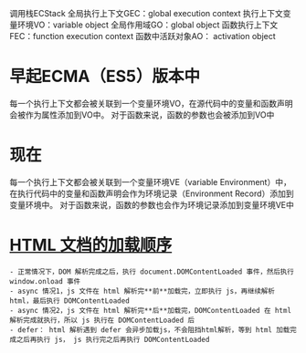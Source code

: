 调用栈ECStack
全局执行上下文GEC：global execution context
执行上下文变量环境VO：variable object
全局作用域GO：global object
函数执行上下文FEC：function execution context
函数中活跃对象AO： activation object
# 早起ECMA（ES5）版本中
每一个执行上下文都会被关联到一个变量环境VO，在源代码中的变量和函数声明会被作为属性添加到VO中。
对于函数来说，函数的参数也会被添加到VO中

# 现在
每一个执行上下文都会被关联到一个变量环境VE（variable Environment）中，在执行代码中的变量和函数声明会作为环境记录（Environment Record）添加到变量环境中。
对于函数来说，函数的参数也会作为环境记录添加到变量环境VE中

# [HTML 文档的加载顺序](https://blog.csdn.net/ZD717822023/article/details/103819329/)
    - 正常情况下，DOM 解析完成之后，执行 document.DOMContentLoaded 事件，然后执行 window.onload 事件
    - async 情况1，js 文件在 html 解析完**前**加载完，立即执行 js，再继续解析 html，最后执行 DOMContentLoaded
    - async 情况2，js 文件在 html 解析完**后**加载完，DOMContentLoaded 在 html 解析完成就执行，所以 js 执行在 DOMContentLoaded 后
    - defer： html 解析遇到 defer 会异步加载js，不会阻挡html解析，等到 html 加载完成之后再执行 js， js 执行完之后再执行 DOMContentLoaded